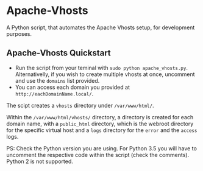 # Apache-Vhosts

A Python script, that automates the Apache Vhosts setup, for development purposes.

## Apache-Vhosts Quickstart

- Run the script from your teminal with `sudo python apache_vhosts.py`. Alternativelly, if you wish to create multiple vhosts at once, uncomment and use the `domains` list provided.
- You can access each domain you provided at `http://eachDomainName.local/`. 

The scipt creates a `vhosts` directory under `/var/www/html/`.

Within the `/var/www/html/vhosts/` directory, a directory is created for each domain name, with a `public_html` directory, which is the webroot directory for the specific virtual host and a `logs` directory for the `error` and the `access` logs.

PS: Check the Python version you are using. For Python 3.5 you will have to uncomment the respective code within the script (check the comments). Python 2 is not supported. 
